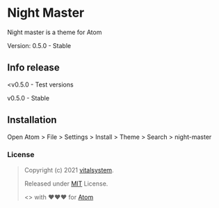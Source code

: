 # Night Master

Night master is a theme for Atom

Version: 0.5.0 - Stable

## Info release

<v0.5.0 - Test versions

v0.5.0 - Stable

## Installation

Open Atom > File > Settings > Install > Theme > Search > night-master

### License
> Copyright (c) 2021 [vitalsystem](https://github.com/vitalsystem).
>
> Released under [MIT](https://choosealicense.com/licenses/mit/) License.
>
> <> with ❤❤❤ for [Atom](https://atom.io)
